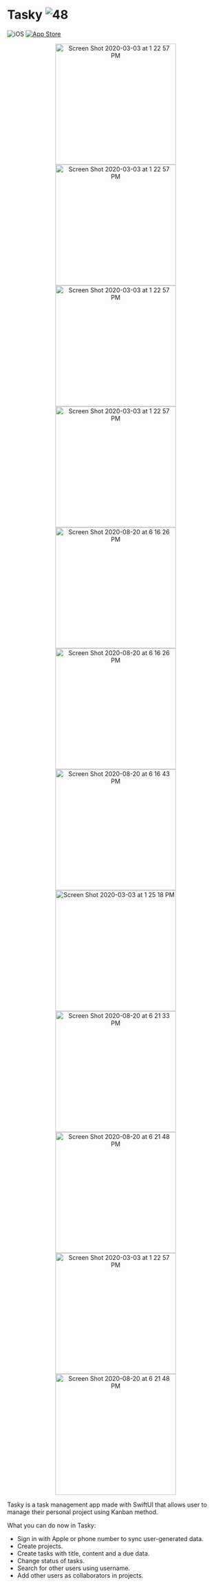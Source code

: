 # Tasky ![48](https://user-images.githubusercontent.com/7277662/108041817-eaaeea80-6ff3-11eb-9d05-8da57896cd6b.png)


![iOS](https://img.shields.io/badge/iOS-14%20-blue)
[![App Store](https://img.shields.io/itunes/v/1552534120?label=App%20Store)](https://apps.apple.com/us/app/tasky-task-made-easy/id1552534120)

<p align="center">
  <img width="280" alt="Screen Shot 2020-03-03 at 1 22 57 PM" src="https://user-images.githubusercontent.com/7277662/108316723-24a5fb00-7172-11eb-841c-a36a6dffb8b3.png"> 
  <img width="280" alt="Screen Shot 2020-03-03 at 1 22 57 PM" src="https://user-images.githubusercontent.com/7277662/108588466-391efa80-730e-11eb-9b83-9dbb869114a8.png"> 
  <img width="280" alt="Screen Shot 2020-03-03 at 1 22 57 PM" src="https://user-images.githubusercontent.com/7277662/108588467-3a502780-730e-11eb-87f5-0731f2b3b922.png"> 
  <img width="280" alt="Screen Shot 2020-03-03 at 1 22 57 PM" src="https://user-images.githubusercontent.com/7277662/108588470-3c19eb00-730e-11eb-8f9b-2c554e6c4f3d.png"> 
  <img width="280" alt="Screen Shot 2020-08-20 at 6 16 26 PM" src="https://user-images.githubusercontent.com/7277662/108165747-f0660800-70a7-11eb-8006-0e5f35f68fa4.png">
    <img width="280" alt="Screen Shot 2020-08-20 at 6 16 26 PM" src="https://user-images.githubusercontent.com/7277662/108167198-2b693b00-70aa-11eb-88dc-c4837b9f54e3.png">
<img width="280" alt="Screen Shot 2020-08-20 at 6 16 43 PM" src="https://user-images.githubusercontent.com/7277662/108040509-3e203900-6ff2-11eb-8501-d3913e5f9782.png">
  <img width="280" alt="Screen Shot 2020-03-03 at 1 25 18 PM" src="https://user-images.githubusercontent.com/7277662/108165758-f4922580-70a7-11eb-943d-c420518ab2ff.png">
<img width="280" alt="Screen Shot 2020-08-20 at 6 21 33 PM" src="https://user-images.githubusercontent.com/7277662/108165762-f52abc00-70a7-11eb-8839-ac120935c4a9.png">
<img width="280" alt="Screen Shot 2020-08-20 at 6 21 48 PM" src="https://user-images.githubusercontent.com/7277662/108040518-3fe9fc80-6ff2-11eb-8502-c2402371b52e.png">
  <img width="280" alt="Screen Shot 2020-03-03 at 1 22 57 PM" src="https://user-images.githubusercontent.com/7277662/108588469-3ae8be00-730e-11eb-8cf3-a1bd7c9d0892.png"> 
  <img width="280" alt="Screen Shot 2020-08-20 at 6 21 48 PM" src="https://user-images.githubusercontent.com/7277662/108165757-f3f98f00-70a7-11eb-8de3-d5fbf30de63b.png">
</p>


Tasky is a task management app made with SwiftUI that allows user to manage their personal project using Kanban method. 

What you can do now in Tasky:
- Sign in with Apple or phone number to sync user-generated data.
- Create projects.
- Create tasks with title, content and a due data.
- Change status of tasks.
- Search for other users using username.
- Add other users as collaborators in projects.
